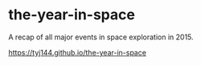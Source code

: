 # the-year-in-space
A recap of all major events in space exploration in 2015.

https://tyj144.github.io/the-year-in-space
